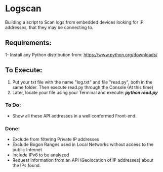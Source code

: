 # Logscan
Building a script to Scan logs from embedded devices looking for IP addresses, that they may be connecting to.

## Requirements:
1- Install any Python distribution from: https://www.python.org/downloads/


## To Execute:
1. Put your txt file with the name "log.txt" and file "read.py", both in the same folder. Then execute read.py through the Console (At        this time)
2. Later, locate your file using your Terminal and execute:
         ***python read.py***

### To Do:  
  * Show all these API addresses in a well conformed Front-end.


### Done: 
  * Exclude from filtering Private IP addresses
  * Exclude Bogon Ranges used in Local Networks without access to the public Internet
  * Include IPv6 to be analyzed
  * Request information from an API (Geolocation of IP addresses) about the IPs found.
